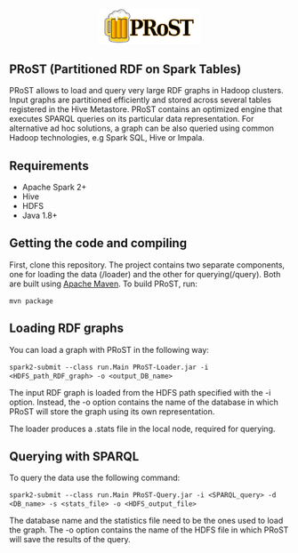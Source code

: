 <p align="center"> <img width="36%" src="PRoST_logo.svg"></p>

## PRoST (Partitioned RDF on Spark Tables)
PRoST allows to load and query very large RDF graphs in Hadoop clusters.
Input graphs are partitioned efficiently and stored across several tables registered in the Hive Metastore. PRoST contains an optimized engine that executes SPARQL queries on its particular data representation. For alternative ad hoc solutions, a graph can be also queried using common Hadoop technologies, e.g Spark SQL, Hive or Impala. 

## Requirements
  - Apache Spark 2+
  - Hive
  - HDFS
  - Java 1.8+

## Getting the code and compiling
First, clone this repository. The project contains two separate components, one for loading the data (/loader) and the other for querying(/query).
Both are built using [Apache Maven](http://maven.apache.org/).
To build PRoST, run:

    mvn package

## Loading RDF graphs
You can load a graph with PRoST in the following way:

    spark2-submit --class run.Main PRoST-Loader.jar -i <HDFS_path_RDF_graph> -o <output_DB_name>

The input RDF graph is loaded from the HDFS path specified with the -i option.
Instead, the -o option contains the name of the database in which PRoST will store the graph using its own representation.

The loader produces a .stats file in the local node, required for querying.

## Querying with SPARQL
To query the data use the following command:

    spark2-submit --class run.Main PRoST-Query.jar -i <SPARQL_query> -d <DB_name> -s <stats_file> -o <HDFS_output_file>
    
The database name and the statistics file need to be the ones used to load the graph.
The -o option contains the name of the HDFS file in which PRoST will save the results of the query.
